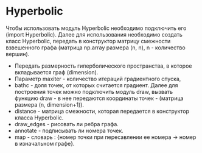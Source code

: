 # Hyperbolic
Чтобы использовать модуль Hyperbolic необходимо подключить его (import Hyperbolic). Далее для использования необходимо создать класс Hyperbolic, передать в конструктор матрицу смежности взвешенного графа (матрица np.array размера (n, n), n - количество вершин).
* Передать размерность гиперболического пространства, в которое вкладывается граф (dimension). 
* Параметр maxiter - количество итераций градиентного спуска, 
* bathc - доля точек, от которых считается градиент.
Далее для построения точек можно подключить модуль draw, вызвать функцию draw - в нее передаются координаты точек - (матрица размера (n, dimension+1)). 
* distance - матрица смежности, которая передается в конструктор класса Hyperbolic. 
* draw_edges - рисовать ли ребра графа. 
* annotate - подписывать ли номера точек. 
* map - словарь : {номер точки при пересавлении ее номера -> номер в изначальном графе}.
